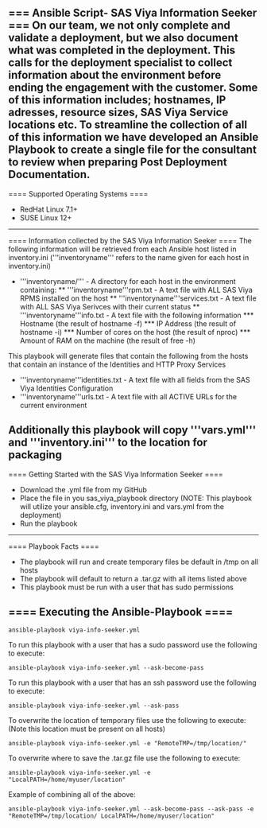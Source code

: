 
=== Ansible Script- SAS Viya Information Seeker ===
On our team, we not only complete and validate a deployment, but we also document what was completed in the deployment.  This calls for the deployment specialist to collect information about the environment before ending the engagement with the customer.  Some of this information includes; hostnames, IP adresses, resource sizes, SAS Viya Service locations etc.  To streamline the collection of all of this information we have developed an Ansible Playbook to create a single file for the consultant to review when preparing Post Deployment Documentation.
----
==== Supported Operating Systems ====
* RedHat Linux 7.1+
* SUSE Linux 12+

----
==== Information collected by the SAS Viya Information Seeker ====
The following information will be retrieved from each Ansible host listed in inventory.ini ('''inventoryname''' refers to the name given for each host in inventory.ini)
* '''inventoryname/''' - A directory for each host in the environment containing:
** '''inventoryname'''rpm.txt - A text file with ALL SAS Viya RPMS installed on the host 
** '''inventoryname'''services.txt - A text file with ALL SAS Viya Serivces with their current status
** '''inventoryname'''info.txt - A text file with the following information
*** Hostname (the result of hostname -f)
*** IP Address (the result of hostname -i)
*** Number of cores on the host (the result of nproc)
*** Amount of RAM on the machine (the result of free -h)

This playbook will generate files that contain the following from the hosts that contain an instance of the Identities and HTTP Proxy Services
* '''inventoryname'''identities.txt - A text file with all fields from the SAS Viya Identities Configuration
* '''inventoryname'''urls.txt - A text file with all ACTIVE URLs for the current environment

Additionally this playbook will copy '''vars.yml''' and '''inventory.ini''' to the location for packaging
----

==== Getting Started with the SAS Viya Information Seeker ====
* Download the .yml file from my GitHub
* Place the file in you sas_viya_playbook directory (NOTE: This playbook will utilize your ansible.cfg, inventory.ini and vars.yml from the deployment)
* Run the playbook
----
==== Playbook Facts ====
* The playbook will run and create temporary files be default in /tmp on all hosts
* The playbook will default to return a .tar.gz with all items listed above
* This playbook must be run with a user that has sudo permissions

==== Executing the Ansible-Playbook ====
----
    ansible-playbook viya-info-seeker.yml
To run this playbook with a user that has a sudo password use the following to execute:
    
    ansible-playbook viya-info-seeker.yml --ask-become-pass
To run this playbook with a user that has an ssh password use the following to execute:
    
    ansible-playbook viya-info-seeker.yml --ask-pass  
To overwrite the location of temporary files use the following to execute: (Note this location must be present on all hosts)
    
    ansible-playbook viya-info-seeker.yml -e "RemoteTMP=/tmp/location/"
To overwrite where to save the .tar.gz file use the following to execute:
    
    ansible-playbook viya-info-seeker.yml -e "LocalPATH=/home/myuser/location"
Example of combining all of the above:
    
    ansible-playbook viya-info-seeker.yml --ask-become-pass --ask-pass -e "RemoteTMP=/tmp/location/ LocalPATH=/home/myuser/location"

